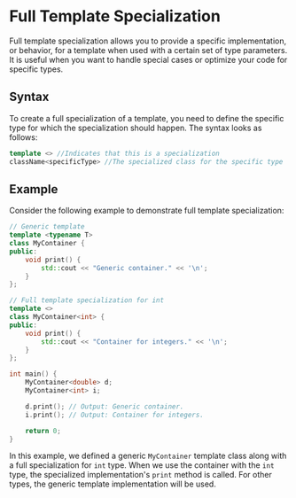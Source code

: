 # Full Template Specialization

Full template specialization allows you to provide a specific implementation, or behavior, for a template when used with a certain set of type parameters. It is useful when you want to handle special cases or optimize your code for specific types.

## Syntax
To create a full specialization of a template, you need to define the specific type for which the specialization should happen. The syntax looks as follows:

```cpp
template <> //Indicates that this is a specialization
className<specificType> //The specialized class for the specific type
```

## Example
Consider the following example to demonstrate full template specialization:

```cpp
// Generic template
template <typename T>
class MyContainer {
public:
    void print() {
        std::cout << "Generic container." << '\n';
    }
};

// Full template specialization for int
template <>
class MyContainer<int> {
public:
    void print() {
        std::cout << "Container for integers." << '\n';
    }
};

int main() {
    MyContainer<double> d;
    MyContainer<int> i;

    d.print(); // Output: Generic container.
    i.print(); // Output: Container for integers.

    return 0;
}
```

In this example, we defined a generic `MyContainer` template class along with a full specialization for `int` type. When we use the container with the `int` type, the specialized implementation's `print` method is called. For other types, the generic template implementation will be used.